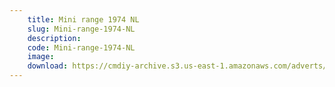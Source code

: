 ```yaml
---
    title: Mini range 1974 NL
    slug: Mini-range-1974-NL
    description:
    code: Mini-range-1974-NL
    image:
    download: https://cmdiy-archive.s3.us-east-1.amazonaws.com/adverts/documents/Mini+range+1974+NL.pdf
---
```

<!-- Content of the page -->

##
        